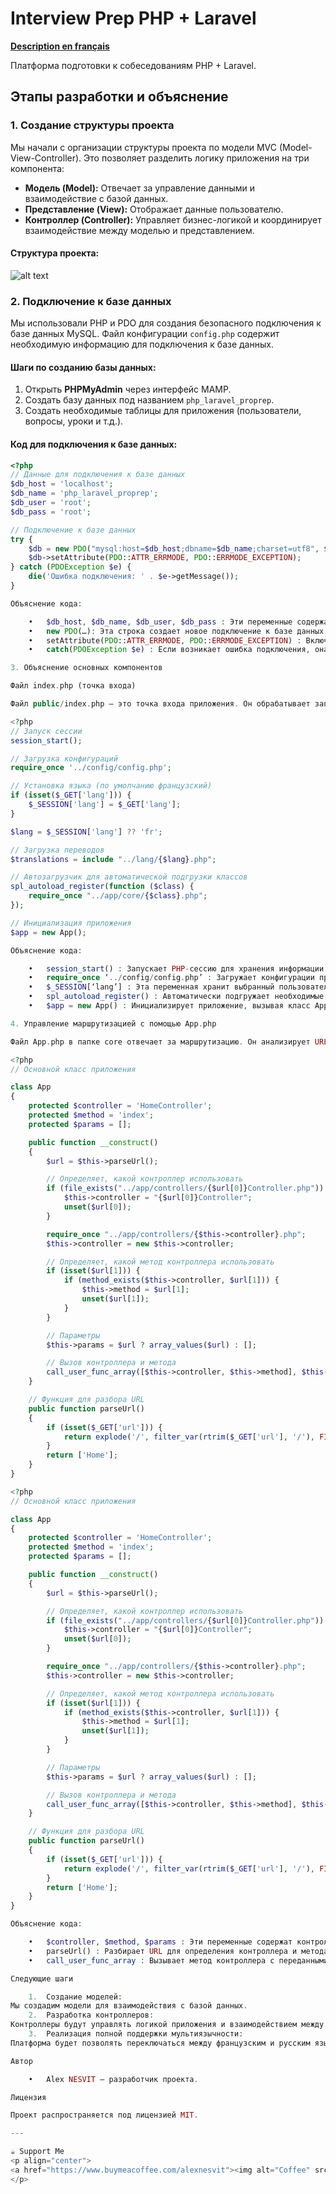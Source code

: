 # Interview Prep PHP + Laravel

**[Description en français](README.md)**

Платформа подготовки к собеседованиям PHP + Laravel.

## Этапы разработки и объяснение

### 1. Создание структуры проекта

Мы начали с организации структуры проекта по модели MVC (Model-View-Controller). Это позволяет разделить логику приложения на три компонента:

- **Модель (Model):** Отвечает за управление данными и взаимодействие с базой данных.
- **Представление (View):** Отображает данные пользователю.
- **Контроллер (Controller):** Управляет бизнес-логикой и координирует взаимодействие между моделью и представлением.

#### Структура проекта:

![alt text](<assets/images/structure.png>)

### 2. Подключение к базе данных

Мы использовали PHP и PDO для создания безопасного подключения к базе данных MySQL. Файл конфигурации `config.php` содержит необходимую информацию для подключения к базе данных.

#### Шаги по созданию базы данных:

1. Открыть **PHPMyAdmin** через интерфейс MAMP.
2. Создать базу данных под названием `php_laravel_proprep`.
3. Создать необходимые таблицы для приложения (пользователи, вопросы, уроки и т.д.).

#### Код для подключения к базе данных:

```php
<?php
// Данные для подключения к базе данных
$db_host = 'localhost';
$db_name = 'php_laravel_proprep';
$db_user = 'root';
$db_pass = 'root';

// Подключение к базе данных
try {
    $db = new PDO("mysql:host=$db_host;dbname=$db_name;charset=utf8", $db_user, $db_pass);
    $db->setAttribute(PDO::ATTR_ERRMODE, PDO::ERRMODE_EXCEPTION);
} catch (PDOException $e) {
    die('Ошибка подключения: ' . $e->getMessage());
}

Объяснение кода:

	•	$db_host, $db_name, $db_user, $db_pass : Эти переменные содержат информацию для подключения (хост, имя базы данных, пользователь и пароль).
	•	new PDO(…): Эта строка создает новое подключение к базе данных с использованием расширения PDO.
	•	setAttribute(PDO::ATTR_ERRMODE, PDO::ERRMODE_EXCEPTION) : Включаем режим ошибок с выбросом исключений.
	•	catch(PDOException $e) : Если возникает ошибка подключения, она перехватывается и выводится сообщение об ошибке.

3. Объяснение основных компонентов

Файл index.php (точка входа)

Файл public/index.php — это точка входа приложения. Он обрабатывает запросы пользователей и направляет приложение к правильному контроллеру.

<?php
// Запуск сессии
session_start();

// Загрузка конфигураций
require_once '../config/config.php';

// Установка языка (по умолчанию французский)
if (isset($_GET['lang'])) {
    $_SESSION['lang'] = $_GET['lang'];
}

$lang = $_SESSION['lang'] ?? 'fr';

// Загрузка переводов
$translations = include "../lang/{$lang}.php";

// Автозагрузчик для автоматической подгрузки классов
spl_autoload_register(function ($class) {
    require_once "../app/core/{$class}.php";
});

// Инициализация приложения
$app = new App();

Объяснение кода:

	•	session_start() : Запускает PHP-сессию для хранения информации о пользователе, такой как выбранный язык.
	•	require_once ‘../config/config.php’ : Загружает конфигурации проекта, включая подключение к базе данных.
	•	$_SESSION[‘lang’] : Эта переменная хранит выбранный пользователем язык.
	•	spl_autoload_register() : Автоматически подгружает необходимые классы для работы приложения.
	•	$app = new App() : Инициализирует приложение, вызывая класс App, который управляет маршрутизацией.

4. Управление маршрутизацией с помощью App.php

Файл App.php в папке core отвечает за маршрутизацию. Он анализирует URL и направляет пользователя к правильному контроллеру и методу.

<?php
// Основной класс приложения

class App
{
    protected $controller = 'HomeController';
    protected $method = 'index';
    protected $params = [];

    public function __construct()
    {
        $url = $this->parseUrl();

        // Определяет, какой контроллер использовать
        if (file_exists("../app/controllers/{$url[0]}Controller.php")) {
            $this->controller = "{$url[0]}Controller";
            unset($url[0]);
        }

        require_once "../app/controllers/{$this->controller}.php";
        $this->controller = new $this->controller;

        // Определяет, какой метод контроллера использовать
        if (isset($url[1])) {
            if (method_exists($this->controller, $url[1])) {
                $this->method = $url[1];
                unset($url[1]);
            }
        }

        // Параметры
        $this->params = $url ? array_values($url) : [];

        // Вызов контроллера и метода
        call_user_func_array([$this->controller, $this->method], $this->params);
    }

    // Функция для разбора URL
    public function parseUrl()
    {
        if (isset($_GET['url'])) {
            return explode('/', filter_var(rtrim($_GET['url'], '/'), FILTER_SANITIZE_URL));
        }
        return ['Home'];
    }
}

<?php
// Основной класс приложения

class App
{
    protected $controller = 'HomeController';
    protected $method = 'index';
    protected $params = [];

    public function __construct()
    {
        $url = $this->parseUrl();

        // Определяет, какой контроллер использовать
        if (file_exists("../app/controllers/{$url[0]}Controller.php")) {
            $this->controller = "{$url[0]}Controller";
            unset($url[0]);
        }

        require_once "../app/controllers/{$this->controller}.php";
        $this->controller = new $this->controller;

        // Определяет, какой метод контроллера использовать
        if (isset($url[1])) {
            if (method_exists($this->controller, $url[1])) {
                $this->method = $url[1];
                unset($url[1]);
            }
        }

        // Параметры
        $this->params = $url ? array_values($url) : [];

        // Вызов контроллера и метода
        call_user_func_array([$this->controller, $this->method], $this->params);
    }

    // Функция для разбора URL
    public function parseUrl()
    {
        if (isset($_GET['url'])) {
            return explode('/', filter_var(rtrim($_GET['url'], '/'), FILTER_SANITIZE_URL));
        }
        return ['Home'];
    }
}

Объяснение кода:

	•	$controller, $method, $params : Эти переменные содержат контроллер, метод и параметры, извлеченные из URL.
	•	parseUrl() : Разбирает URL для определения контроллера и метода, которые нужно использовать.
	•	call_user_func_array : Вызывает метод контроллера с переданными параметрами.

Следующие шаги

	1.	Создание моделей:
Мы создадим модели для взаимодействия с базой данных.
	2.	Разработка контроллеров:
Контроллеры будут управлять логикой приложения и взаимодействием между представлениями и моделями.
	3.	Реализация полной поддержки мультиязычности:
Платформа будет позволять переключаться между французским и русским языками через пользовательский интерфейс.

Автор

	•	Alex NESVIT — разработчик проекта.

Лицензия

Проект распространяется под лицензией MIT.

---

☕ Support Me
<p align="center">
<a href="https://www.buymeacoffee.com/alexnesvit"><img alt="Coffee" src="https://img.shields.io/badge/Buy_Me_A_Coffee-FFDD00?style=for-the-badge&logo=buy-me-a-coffee&logoColor=black" /></a></align=>
</p>
